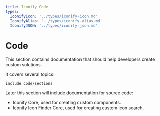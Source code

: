 ```yaml
title: Iconify Code
types:
  IconifyIcon: '../types/iconify-icon.md'
  IconifyAlias: '../types/iconify-alias.md'
  IconifyJSON: '../types/iconify-json.md'
```

# Code

This section contains documentation that should help developers create custom solutions.

It covers several topics:

`include code/sections`

Later this section will include documentation for source code:

- Iconify Core, used for creating custom components.
- Iconify Icon Finder Core, used for creating custom icon search.
